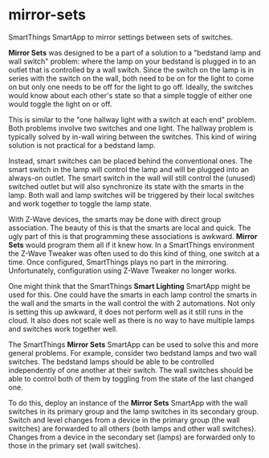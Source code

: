 # mirror-sets
SmartThings SmartApp to mirror settings between sets of switches.

**Mirror Sets** was designed to be a part of a solution to a "bedstand lamp and wall switch" problem:
where the lamp on your bedstand is plugged in to an outlet that is controlled by a wall switch.
Since the switch on the lamp is in series with the switch on the wall, both need to be on for the light to come on
but only one needs to be off for the light to go off.
Ideally, the switches would know about each other's state
so that a simple toggle of either one would toggle the light on or off.

This is similar to the "one hallway light with a switch at each end" problem.
Both problems involve two switches and one light.
The hallway problem is typically solved by in-wall wiring between the switches.
This kind of wiring solution is not practical for a bedstand lamp.

Instead, smart switches can be placed behind the conventional ones.
The smart switch in the lamp will control the lamp and will be plugged into an always-on outlet.
The smart switch in the wall will still control the (unused) switched outlet
but will also synchronize its state with the smarts in the lamp.
Both wall and lamp switches will be triggered by their local switches
and work together to toggle the lamp state.

With Z-Wave devices, the smarts may be done with direct group association.
The beauty of this is that the smarts are local and quick.
The ugly part of this is that programming these associations is awkward.
**Mirror Sets** would program them all if it knew how.
In a SmartThings environment the Z-Wave Tweaker was often used to do this kind of thing, one switch at a time.
Once configured, SmartThings plays no part in the mirroring.
Unfortunately, configuration using Z-Wave Tweaker no longer works.

One might think that the SmartThings **Smart Lighting** SmartApp might be used for this.
One could have the smarts in each lamp control the smarts in the wall and
the smarts in the wall control the with 2 automations.
Not only is setting this up awkward, it does not perform well as it still runs in the cloud.
It also does not scale well as there is no way to have multiple lamps and switches work together well.

The SmartThings **Mirror Sets** SmartApp can be used to solve this and more general problems.
For example, consider two bedstand lamps and two wall switches.
The bedstand lamps should be able to be controlled independently of one another at their switch.
The wall switches should be able to control both of them by toggling from the state of the last changed one.

To do this, deploy an instance of the **Mirror Sets** SmartApp with the wall switches in its primary group
and the lamp switches in its secondary group.
Switch and level changes from a device in the primary group (the wall switches) are forwarded to all others (both lamps and other wall switches).
Changes from a device in the secondary set (lamps) are forwarded only to those in the primary set (wall switches).
